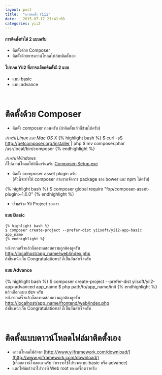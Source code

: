 ```yaml
---
layout: post
title:  "การติดตั้ง Yii2"
date:   2015-07-17 21:41:00
categories: yii2
---
```



#### การติดตั้งทำได้ 2 แบบครับ
* ติดตั้งด้วย Composer
* ติดตั้งด้วยการดาวน์โหลดไฟล์มาติดตั้งเอง

#### โปรเจค Yii2 ที่เราจะเลือกติดตั้งมี 2 แบบ
* แบบ basic
* แบบ advance

<br>

ติดตั้งด้วย Composer
===================

* ติดตั้ง composer ก่อนครับ (ถ้าติดตั้งแล้วก็ข้ามไปครับ)

*สำหรับ Linux และ Mac OS X*
{% highlight bash %}
$ curl -sS http://getcomposer.org/installer | php
$ mv composer.phar /usr/local/bin/composer
{% endhighlight %}

*สำหรับ Windows* <br>
    ก็ไปดาวน์โหลดไฟล์นี้มารันครับ [Composer-Setup.exe](https://getcomposer.org/Composer-Setup.exe)

* ติดตั้ง composer asset plugin ครับ <br>
(ตัวนี้จะทำให้ composer สามารถจัดการ package ของ bower และ npm ได้ครับ)

{% highlight bash %}
$ composer global require "fxp/composer-asset-plugin:~1.0.0"
{% endhighlight %}
<br>

* เริ่มสร้าง Yii Project ของเรา

#### แบบ Basic
    {% highlight bash %}
    $ composer create-project --prefer-dist yiisoft/yii2-app-basic app_name
    {% endhighlight %}
หลังจากเสร็จแล้วก็ลองทดสอบความถูกต้องดูครับ 
[http://localhost/app_name/web/index.php](http://localhost/app_name/web/index.php) <br>
ถ้าขึ้นหน้าเว็บ Congratulations! ก็เป็นอันสำเร็จครับ

#### แบบ Advance
{% highlight bash %}
$ composer create-project --prefer-dist yiisoft/yii2-app-advanced app_name
$ php path/to/app_name/init
{% endhighlight %}
แล้วเลือกแบบ dev ครับ <br>
หลังจากเสร็จแล้วก็ลองทดสอบความถูกต้องดูครับ 
[http://localhost/app_name/frontend/web/index.php](http://localhost/app_name/frontend/web/index.php) <br>
ถ้าขึ้นหน้าเว็บ Congratulations! ก็เป็นอันสำเร็จครับ

<br>

ติดตั้งแบบดาวน์โหลดไฟล์มาติดตั้งเอง
================================
* ดาวน์โหลดไฟล์จาก [http://www.yiiframework.com/download/](http://www.yiiframework.com/download/) <br>
(เลือกดาวน์โหลดเอาครับ ว่าเราจะใช้โปรเจคแบบ basic หรือ advance)
* แตกไฟล์แล้วนำไปวางที่ Web root ของเครื่องเราครับ
